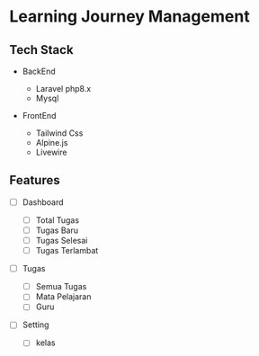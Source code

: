 # Learning Journey Management

## Tech Stack

-   BackEnd

    -   Laravel php8.x
    -   Mysql

-   FrontEnd
    -   Tailwind Css
    -   Alpine.js
    -   Livewire

## Features

-   [ ] Dashboard

    -   [ ] Total Tugas
    -   [ ] Tugas Baru
    -   [ ] Tugas Selesai
    -   [ ] Tugas Terlambat

-   [ ] Tugas

    -   [ ] Semua Tugas
    -   [ ] Mata Pelajaran
    -   [ ] Guru

-   [ ] Setting
    -   [ ] kelas
